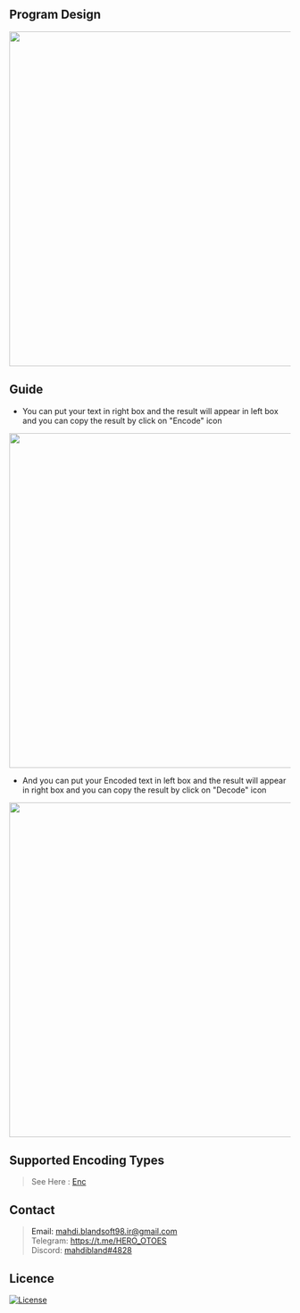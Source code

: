 

## Program Design

<img src="https://i.ibb.co/Yym4NFL/main.png" width="600"/>

## Guide

- You can put your text in right box and the result will appear in left box and you can copy the result by click on "Encode" icon
<img src="https://i.ibb.co/c1rC9jz/right.png" width="600"/>

- And you can put your Encoded text in left box and the result will appear in right box and you can copy the result by click on "Decode" icon
<img src="https://i.ibb.co/nQHvPw7/left.png" width="600"/>

## Supported Encoding Types

> See Here : <a href="https://ghostbin.co/paste/kox5f">Enc<a/>

## Contact

> Email: mahdi.blandsoft98.ir@gmail.com<br/>
> Telegram: https://t.me/HERO_OTOES<br />
> Discord: <a href="mahdibland#4828">mahdibland#4828<a/><br/>
    
## Licence

[![License](http://img.shields.io/:license-mit-blue.svg?style=flat-square)](https://github.com/mahdibland/Base64-Encoder-Decoder)
